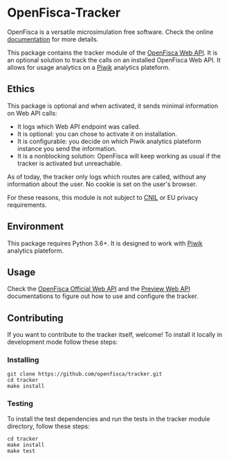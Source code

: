 # OpenFisca-Tracker

OpenFisca is a versatile microsimulation free software.
Check the online [documentation](https://doc.openfisca.fr) for more details.

This package contains the tracker module of the [OpenFisca Web API](https://doc.openfisca.fr/openfisca-web-api/index.html).
It is an optional solution to track the calls on an installed OpenFisca Web API. It allows for usage analytics on a [Piwik](https://piwik.org) analytics plateform.

## Ethics

This package is optional and when activated, it sends minimal information on Web API calls:
* It logs which Web API endpoint was called.
* It is optional: you can chose to activate it on installation.
* It is configurable: you decide on which Piwik analytics plateform instance you send the information.
* It is a nonblocking solution: OpenFisca will keep working as usual if the tracker is activated but unreachable.

As of today, the tracker only logs which routes are called, without any information about the user. No cookie is set on the user's browser.

For these reasons, this module is not subject to [CNIL](https://www.cnil.fr/en/home) or EU privacy requirements.

## Environment

This package requires Python 3.6+.
It is designed to work with [Piwik](https://piwik.org) analytics plateform.

## Usage

Check the [OpenFisca Official Web API](https://github.com/openfisca/openfisca-core#tracker-configuration) and the [Preview Web API](https://github.com/openfisca/openfisca-web-api#tracker-configuration) documentations to figure out how to use and configure the tracker.

## Contributing

If you want to contribute to the tracker itself, welcome! To install it locally in development mode follow these steps:

### Installing

```
git clone https://github.com/openfisca/tracker.git
cd tracker
make install
```

### Testing

To install the test dependencies and run the tests in the tracker module directory, follow these steps:
```
cd tracker
make install
make test
```
